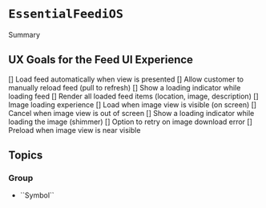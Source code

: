 # ``EssentialFeediOS``

<!--@START_MENU_TOKEN@-->Summary<!--@END_MENU_TOKEN@-->

## UX Goals for the Feed UI Experience

[] Load feed automatically when view is presented
[] Allow customer to manually reload feed (pull to refresh)
[] Show a loading indicator while loading feed
[] Render all loaded feed items (location, image, description)
[] Image loading experience
    [] Load when image view is visible (on screen)
    [] Cancel when image view is out of screen
    [] Show a loading indicator while loading the image (shimmer)
    [] Option to retry on image download error
    [] Preload when image view is near visible

## Topics

### <!--@START_MENU_TOKEN@-->Group<!--@END_MENU_TOKEN@-->

- <!--@START_MENU_TOKEN@-->``Symbol``<!--@END_MENU_TOKEN@-->
